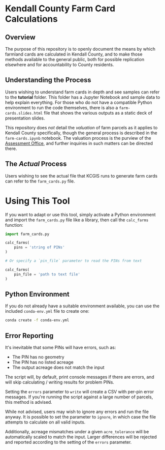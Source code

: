 # Kendall County Farm Card Calculations

## Overview
The purpose of this repository is to openly document the means by which farmland cards are calculated in Kendall County, and to make those methods available to the general public, both for possible replication elsewhere and for accountability to County residents.

## Understanding the Process

Users wishing to understand farm cards in depth and see samples can refer to the **tutorial** folder. This folder has a Jupyter Notebook and sample data to help explain everything. For those who do not have a compatible Python environment to run the code themselves, there is also a `farm-cards.slides.html` file that shows the various outputs as a static deck of presentation slides.

This repository does *not* detail the *valuation* of farm parcels as it applies to Kendall County specifically, though the general process is described in the `farm-cards.ipynb` notebook. The valuation process is the purview of the [Assessment Office](https://kendallcountyil.gov/offices/assessments), and further inquiries in such matters can be directed there.

## The *Actual* Process

Users wishing to see the actual file that KCGIS runs to generate farm cards can refer to the `farm_cards.py` file.

# Using This Tool

If you want to adapt or use this tool, simply activate a Python environment and import the `farm_cards.py` file like a library, then call the `calc_farms` function:

```python
import farm_cards.py

calc_farms(
    pins = 'string of PINs'
)

# Or specify a `pin_file` parameter to read the PINs from text

calc_farms(
    pin_file = 'path to text file'
)
```

## Python Environment

If you do not already have a suitable environment available, you can use the included `conda-env.yml` file to create one:

```sh
conda create -f conda-env.yml
```

## Error Reporting

It's inevitable that some PINs will have errors, such as:
- The PIN has no geometry
- The PIN has no listed acreage
- The output acreage does not match the input

The script will, by default, print console messages if there are errors, and will skip calculating / writing results for problem PINs.

Setting the `errors` parameter to `write` will create a CSV with per-pin error messages. If you're running the script against a large number of parcels, this method is advised.

While not advised, users may wish to ignore any errors and run the file anyway. It is possible to set the parameter to `ignore`, in which case the file attempts to calculate on all valid inputs.

Additionally, acreage mismatches under a given `acre_tolerance` will be automatically scaled to match the input. Larger differences will be rejected and reported according to the setting of the `errors` parameter.
